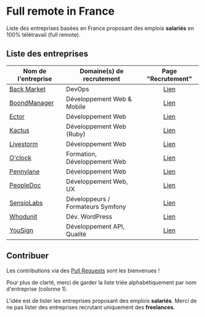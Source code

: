 # Full remote in France

Liste des entreprises basées en France proposant des emplois **salariés** en 100% télétravail (full remote).

## Liste des entreprises

| Nom de l'entreprise | Domaine(s) de recrutement       | Page "Recrutement"         |
| -----------------   |---------------------------------| :-------------------------:|
| [Back Market](https://www.backmarket.fr/) | DevOps | [Lien](https://jobs.backmarket.fr/) |
| [BoondManager](https://www.boondmanager.com/) | Développement Web & Mobile | [Lien](https://www.boondmanager.com/recrutement/) |
| [Ector](https://www.ectorparking.com/) | Développement Web | [Lien](https://www.welcometothejungle.com/fr/companies/ector) |
| [Kactus](https://www.kactus.com/) | Développement Web (Ruby) | [Lien](https://www.welcometothejungle.com/fr/companies/kactus/tech) |
| [Livestorm](https://livestorm.co/) | Développement Web | [Lien](https://jobs.livestorm.co/l/fr) |
| [O'clock](https://oclock.io/) | Formation, Développement Web | [Lien](https://www.welcometothejungle.com/fr/companies/o-clock) |
| [Pennylane](https://www.pennylane.tech/) | Développement Web | [Lien](https://www.welcometothejungle.com/fr/companies/pennylane/jobs) |
| [PeopleDoc](https://www.people-doc.fr/) | Développement Web, UX | [Lien](https://www.people-doc.fr/carrieres) |
| [SensioLabs](https://sensiolabs.com/fr/) | Développeurs / Formateurs Symfony | [Lien](https://sensiolabs.com/fr/nous_rejoindre/nos_offres_d_emploi.html) |
| [Whodunit](https://www.whodunit.fr/) | Dév. WordPress | [Lien](https://www.whodunit.fr/recrutement/) |
| [YouSign](https://yousign.com/fr-fr) | Développement API, Qualité | [Lien](https://www.welcometothejungle.com/fr/companies/yousign) |

## Contribuer

Les contributions via des [Pull Requests](https://github.com/MaximePinot/full-remote-in-france/pulls) sont les bienvenues !

Pour plus de clarté, merci de garder la liste triée alphabétiquement par nom d'entreprise (colonne 1).

L'idée est de lister les entreprises proposant des emplois **salariés**.
Merci de ne pas lister des entreprises recrutant uniquement des **freelances**.
